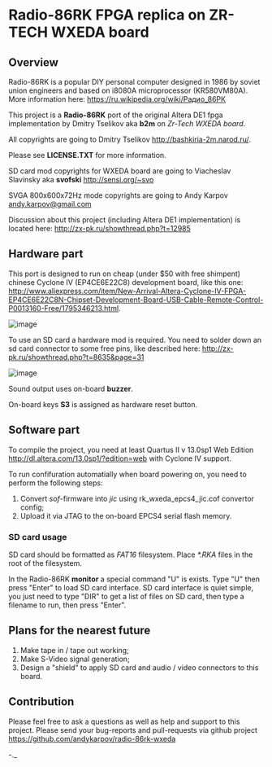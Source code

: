 # Radio-86RK FPGA replica on ZR-TECH WXEDA board

## Overview

Radio-86RK is a popular DIY personal computer designed in 1986 by soviet union engineers and based on i8080A microprocessor (KR580VM80A). More information here: <https://ru.wikipedia.org/wiki/Радио_86РК> 

This project is a **Radio-86RK** port of the original Altera DE1 fpga implementation by Dmitry Tselikov aka **b2m** on *Zr-Tech WXEDA board*.

All copyrights are going to Dmitry Tselikov <http://bashkiria-2m.narod.ru/>. 

Please see **LICENSE.TXT** for more information.

SD card mod copyrights for WXEDA board are going to Viacheslav Slavinsky aka **svofski** <http://sensi.org/~svo>

SVGA 800x600x72Hz mode copyrights are going to Andy Karpov <andy.karpov@gmail.com>

Discussion about this project (including Altera DE1 implementation) is located here: <http://zx-pk.ru/showthread.php?t=12985>

## Hardware part

This port is designed to run on cheap (under $50 with free shimpent) chinese Cyclone IV (EP4CE6E22C8) development board, like this one: <http://www.aliexpress.com/item/New-Arrival-Altera-Cyclone-IV-FPGA-EP4CE6E22C8N-Chipset-Development-Board-USB-Cable-Remote-Control-P0013160-Free/1795346213.html>. 

![image](http://i01.i.aliimg.com/wsphoto/v0/1795346213_1/New-Arrival-Altera-Cyclone-IV-FPGA-EP4CE6E22C8N-Chipset-Development-Board-USB-Cable-Remote-Control-P0013160-Free.jpg)

To use an SD card a hardware mod is required. You need to solder down an sd card connector to some free pins, like described here: <http://zx-pk.ru/showthread.php?t=8635&page=31> 

![image](https://farm6.staticflickr.com/5538/14605123051_f9a3cf9b69_m.jpg)

Sound output uses on-board **buzzer**.

On-board keys **S3** is assigned as hardware reset button.

## Software part

To compile the project, you need at least Quartus II v 13.0sp1 Web Edition <http://dl.altera.com/13.0sp1/?edition=web> with Cyclone IV support. 

To run confifuration automatially when board powering on, you need to perform the following steps:

1. Convert *sof*-firmware into *jic* using rk_wxeda_epcs4_jic.cof convertor config;
2. Upload it via JTAG to the on-board EPCS4 serial flash memory. 

### SD card usage

SD card should be formatted as _FAT16_ filesystem. Place _*.RKA_ files in the root of the filesystem.

In the Radio-86RK **monitor** a special command "U" is exists. Type "U" then press "Enter" to load SD card interface. SD card interface is quiet simple, you just need to type "DIR" to get a list of files on SD card, then type a filename to run, then press "Enter". 

## Plans for the nearest future

1. Make tape in / tape out working;
2. Make S-Video signal generation;
3. Design a "shield" to apply SD card and audio / video connectors to this board.


## Contribution

Please feel free to ask a questions as well as help and support to this project. Please send your bug-reports and pull-requests via github project <https://github.com/andykarpov/radio-86rk-wxeda>
  

-._
